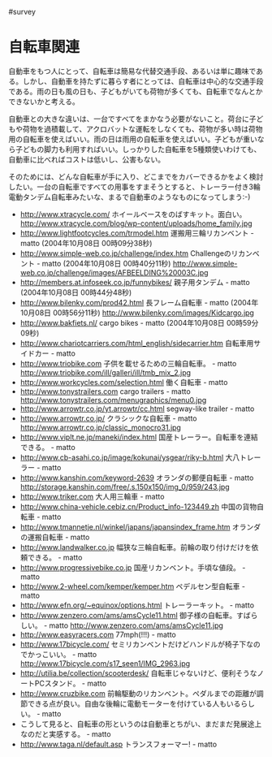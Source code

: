 #survey




# 自転車関連

自動車をもつ人にとって、自転車は簡易な代替交通手段、あるいは単に趣味である。しかし、自動車を持たずに暮らす者にとっては、自転車は中心的な交通手段である。雨の日も風の日も、子どもがいても荷物が多くても、自転車でなんとかできないかと考える。



自動車との大きな違いは、一台ですべてをまかなう必要がないこと。荷台に子どもや荷物を過積載して、アクロバットな運転をしなくても、荷物が多い時は荷物用の自転車を使えばいい。雨の日は雨用の自転車を使えばいい。子どもが重いなら子どもの脚力も利用すればいい。しっかりした自転車を5種類使いわけても、自動車に比べればコストは低いし、公害もない。



そのためには、どんな自転車が手に入り、どこまでをカバーできるかをよく検討したい。一台の自転車ですべての用事をすまそうとすると、トレーラー付き3輪電動タンデム自転車みたいな、まるで自動車のようなものになってしまう:-)



*  http://www.xtracycle.com/ ホイールベースをのばすキット。面白い。 http://www.xtracycle.com/blog/wp-content/uploads/home_family.jpg
* http://www.lightfootcycles.com/trmodel.htm 運搬用三輪リカンベント - matto (2004年10月08日 00時09分38秒)
* http://www.simple-web.co.jp/challenge/index.htm Challengeのリカンベント - matto (2004年10月08日 00時40分11秒) http://www.simple-web.co.jp/challenge/images/AFBEELDING%20003C.jpg
* http://members.at.infoseek.co.jp/funnybikes/ 親子用タンデム - matto (2004年10月08日 00時44分48秒)
* http://www.bilenky.com/prod42.html 長フレーム自転車 - matto (2004年10月08日 00時56分11秒) http://www.bilenky.com/images/Kidcargo.jpg
* http://www.bakfiets.nl/ cargo bikes - matto (2004年10月08日 00時59分09秒)
* http://www.chariotcarriers.com/html_english/sidecarrier.htm 自転車用サイドカー - matto 
* http://www.triobike.com 子供を載せるための三輪自転車。 - matto  http://www.triobike.com/ill/galleri/ill/tmb_mix_2.jpg
* http://www.workcycles.com/selection.html 働く自転車 - matto 
* http://www.tonystrailers.com cargo trailers - matto  http://www.tonystrailers.com/menugraphics/menu0.jpg
* http://www.arrowtr.co.jp/yt.arrowtr/cc.html segway-like trailer - matto 
* http://www.arrowtr.co.jp/ クラシックな自転車 - matto  http://www.arrowtr.co.jp/classic_monocro31.jpg
* http://www.viplt.ne.jp/maneki/index.html 国産トレーラー。自転車を連結できる。 - matto 
* http://www.cb-asahi.co.jp/image/kokunai/ysgear/riky-b.html 大八トレーラー - matto 
* http://www.kanshin.com/keyword-2639 オランダの郵便自転車 - matto  http://storage.kanshin.com/free/.s.150x150/img_0/959/243.jpg
* http://www.triker.com 大人用三輪車 - matto 
* http://www.china-vehicle.cebiz.cn/Product_info-123449.zh 中国の貨物自転車 - matto 
* http://www.tmannetje.nl/winkel/japans/japansindex_frame.htm オランダの運搬自転車 - matto 
* http://www.landwalker.co.jp 幅狭な三輪自転車。前輪の取り付けだけを依頼できる。 - matto 
* http://www.progressivebike.co.jp 国産リカンベント。手頃な値段。 - matto 
* http://www.2-wheel.com/kemper/kemper.htm ペデルセン型自転車 - matto 
* http://www.efn.org/~equinox/options.html トレーラーキット。 - matto 
* http://www.zenzero.com/ams/amsCycle11.html 御子様の自転車。すばらしい。 - matto  http://www.zenzero.com/ams/amsCycle11.jpg
* http://www.easyracers.com 77mph(!!!) - matto 
* http://www.17bicycle.com/ セミリカンベントだけどハンドルが椅子下なのでかっこいい。 - matto  http://www.17bicycle.com/s17_seen1/IMG_2963.jpg
* http://utilia.be/collection/scooterdesk/ 自転車じゃないけど、便利そうなノートPCスタンド。 - matto 
* http://www.cruzbike.com 前輪駆動のリカンベント。ペダルまでの距離が調節できる点が良い。自由な後輪に電動モーターを付けている人もいるらしい。 - matto 
* こうして見ると、自転車の形というのは自動車とちがい、まだまだ発展途上なのだと実感する。 - matto 
* http://www.taga.nl/default.asp トランスフォーマー! - matto 
<!--  -->




